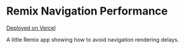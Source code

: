# Remix Navigation Performance

[Deployed on Vercel](https://remix-navigation-performance.vercel.app/)

A little Remix app showing how to avoid navigation rendering delays.

